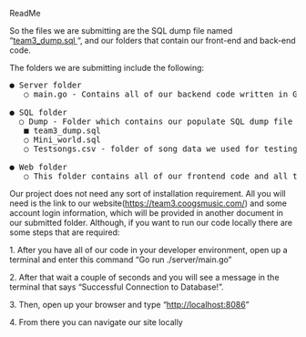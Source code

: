 ﻿<a name="br1"></a>ReadMe

So the files we are submitting are the SQL dump file named “[team3_dump.sql](https://github.com/Tavofn/Online_DB_Project/blob/main/sql/dump/team3_dump.sql)[ ](https://github.com/Tavofn/Online_DB_Project/blob/main/sql/dump/team3_dump.sql)“, and our
folders that contain our front-end and back-end code.

The folders we are submitting include the following:
<pre>
● Server folder 
   ○ main.go - Contains all of our backend code written in Go.

● SQL folder 
  ○ Dump - Folder which contains our populate SQL dump file
   ■ team3_dump.sql
   ○ Mini_world.sql 
   ○ Testsongs.csv - folder of song data we used for testing purposes ● Web folder 

● Web folder 
   ○ This folder contains all of our frontend code and all the images we used for our website
</pre>
Our project does not need any sort of installation requirement. All you will need is the
link to our website(https://team3.coogsmusic.com/) and some account login information,
which will be provided in another document in our submitted folder. Although, if you
want to run our code locally there are some steps that are required:

1\. After you have all of our code in your developer environment, open up a terminal
 and enter this command “Go run ./server/main.go”

2\. After that wait a couple of seconds and you will see a message in the terminal
 that says “Successful Connection to Database!”.

3\. Then, open up your browser and type “<http://localhost:8086>”

4\. From there you can navigate our site locally
